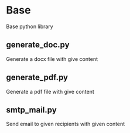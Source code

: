 # Base
Base python library

## generate_doc.py
Generate a docx file with give content

## generate_pdf.py
Generate a pdf file with give content

## smtp_mail.py
Send email to given recipients with given content
